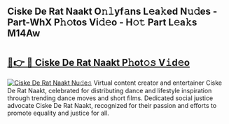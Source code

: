 ## Ciske De Rat Naakt O𝚗𝚕yf𝚊ns L𝚎a𝚔ed N𝚞𝚍es - Part-WhX P𝚑𝚘tos Vi𝚍𝚎o - H𝚘𝚝 Part L𝚎a𝚔s M14Aw

# <h2><a href="http://kfd4x8p.oniu.top/?m=Ciske+De+Rat+Naakt">🔗👉 🔴 Ciske De Rat Naakt P𝚑ot𝚘𝚜 V𝚒d𝚎o</a></h2>

[![Ciske De Rat Naakt Nu𝚍e𝚜](https://i.imgur.com/0qMVB7G.gif)](http://kfd4x8p.oniu.top/?m=Ciske+De+Rat+Naakt)
Virtual content creator and entertainer Ciske De Rat Naakt, celebrated for distributing dance and lifestyle inspiration through trending dance moves and short films. Dedicated social justice advocate Ciske De Rat Naakt, recognized for their passion and efforts to promote equality and justice for all.  
